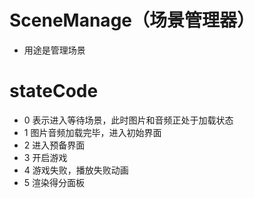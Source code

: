 # SceneManage（场景管理器）

- 用途是管理场景

# stateCode
- 0 表示进入等待场景，此时图片和音频正处于加载状态
- 1 图片音频加载完毕，进入初始界面
- 2 进入预备界面
- 3 开启游戏
- 4 游戏失败，播放失败动画
- 5 渲染得分面板